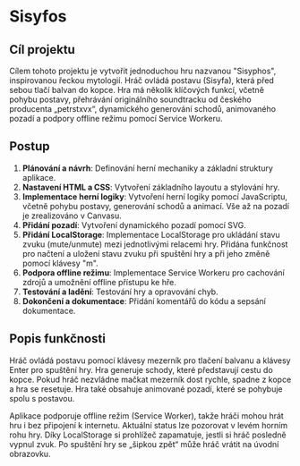 # Sisyfos

## Cíl projektu
Cílem tohoto projektu je vytvořit jednoduchou hru nazvanou "Sisyphos", inspirovanou řeckou mytologií. Hráč ovládá postavu (Sisyfa), která před sebou tlačí balvan do kopce. Hra má několik klíčových funkcí, včetně pohybu postavy, přehrávání originálního soundtracku od českého producenta „petrstxvx“, dynamického generování schodů, animovaného pozadí a podpory offline režimu pomocí Service Workeru.

## Postup
1. **Plánování a návrh**: Definování herní mechaniky a základní struktury aplikace.
2. **Nastavení HTML a CSS**: Vytvoření základního layoutu a stylování hry.
3. **Implementace herní logiky**: Vytvoření herní logiky pomocí JavaScriptu, včetně pohybu postavy, generování schodů a animací. Vše až na pozadí je zrealizováno v Canvasu.
4. **Přidání pozadí**: Vytvoření dynamického pozadí pomocí SVG.
5. **Přidání LocalStorage**: Implementace LocalStorage pro ukládání stavu zvuku (mute/unmute) mezi jednotlivými relacemi hry. Přidána funkčnost pro načtení a uložení stavu zvuku při spuštění hry a při jeho změně pomocí klávesy "m".
6. **Podpora offline režimu**: Implementace Service Workeru pro cachování zdrojů a umožnění offline přístupu ke hře.
7. **Testování a ladění**: Testování hry a opravování chyb.
8. **Dokončení a dokumentace**: Přidání komentářů do kódu a sepsání dokumentace.

## Popis funkčnosti
Hráč ovládá postavu pomocí klávesy mezerník pro tlačení balvanu a klávesy Enter pro spuštění hry. Hra generuje schody, které představují cestu do kopce. Pokud hráč nezvládne mačkat mezerník dost rychle, spadne z kopce a hra se resetuje. Hra také obsahuje animované pozadí, které se pohybuje spolu s postavou.

Aplikace podporuje offline režim (Service Worker), takže hráči mohou hrát hru i bez připojení k internetu. Aktuální status lze pozorovat v levém horním rohu hry. Díky LocalStorage si prohlížeč zapamatuje, jestli si hráč posledně vypnul zvuk. Po spuštění hry se „šipkou zpět“ může hráč vrátit na úvodní obrazovku.
